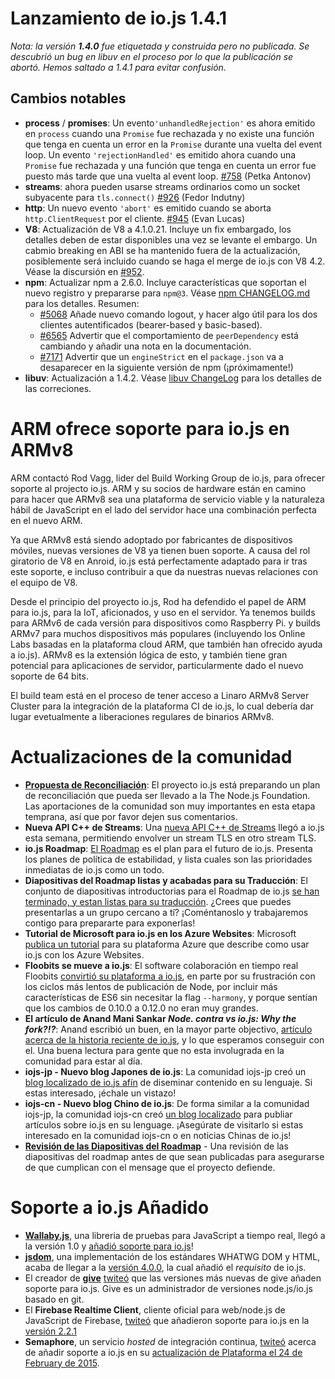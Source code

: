 # Lanzamiento de io.js 1.4.1

_Nota: la versión **1.4.0** fue etiquetada y construida pero no publicada. Se descubrió un bug en libuv en el proceso por lo que la publicación se abortó. Hemos saltado a 1.4.1 para evitar confusión._

## Cambios notables

* **process** / **promises**: Un evento`'unhandledRejection'` es ahora emitido en `process` cuando una `Promise` fue rechazada y no existe una función que tenga en cuenta un error en la `Promise` durante una vuelta del event loop. Un evento `'rejectionHandled'` es emitido ahora cuando una `Promise` fue rechazada y una función que tenga en cuenta un error fue puesto más tarde que una vuelta al event loop.  [#758](https://github.com/iojs/io.js/pull/758) (Petka Antonov)
* **streams**: ahora pueden usarse streams ordinarios como un socket subyacente para `tls.connect()` [#926](https://github.com/iojs/io.js/pull/926) (Fedor Indutny)
* **http**: Un nuevo evento `'abort'` es emitido cuando se aborta  `http.ClientRequest` por el cliente. [#945](https://github.com/iojs/io.js/pull/945) (Evan Lucas)
* **V8**: Actualización de V8 a 4.1.0.21. Incluye un fix embargado, los detalles deben de estar disponibles una vez se levante el embargo. Un cabmio breaking en ABI se ha mantenido fuera de la actualización, posiblemente será incluido cuando se haga el merge de io.js con V8 4.2. Véase la discursión en  [#952](https://github.com/iojs/io.js/pull/952).
* **npm**: Actualizar npm a 2.6.0. Incluye características que soportan el nuevo registro y prepararse para `npm@3`. Véase [npm CHANGELOG.md](https://github.com/npm/npm/blob/master/CHANGELOG.md#v260-2015-02-12) para los detalles. Resumen:
  * [#5068](https://github.com/npm/npm/issues/5068) Añade nuevo comando logout, y hacer algo útil para los dos clientes autentificados (bearer-based y basic-based).
  * [#6565](https://github.com/npm/npm/issues/6565) Advertir que el comportamiento de `peerDependency` está cambiando y añadir una nota en la documentación.
  * [#7171](https://github.com/npm/npm/issues/7171) Advertir que un `engineStrict` en el `package.json` va a desaparecer en la siguiente versión de npm (¡próximamente!)
* **libuv**: Actualización a 1.4.2. Véase [libuv ChangeLog](https://github.com/libuv/libuv/blob/v1.x/ChangeLog) para los detalles de las correciones.

# ARM ofrece soporte para io.js en ARMv8

ARM contactó Rod Vagg, lider del Build Working Group de io.js, para ofrecer soporte al projecto io.js. ARM y su socios de hardware están en camino para hacer que ARMv8 sea una plataforma de servicio viable y la naturaleza hábil de JavaScript en el lado del servidor hace una combinación perfecta en el nuevo ARM.

Ya que ARMv8 está siendo adoptado por fabricantes de dispositivos móviles, nuevas versiones de V8 ya tienen buen soporte. A causa del rol giratorio de V8 en Anroid, io.js está perfectamente adaptado para ir tras este soporte, e incluso contribuir a que da nuestras nuevas relaciones con el equipo de V8.

Desde el principio del proyecto io.js, Rod ha defendido el papel de ARM para io.js, para la IoT, aficionados, y uso en el servidor. Ya tenemos builds para ARMv6 de cada versión para dispositivos como Raspberry Pi. y builds ARMv7 para muchos dispositivos más populares (incluyendo los Online Labs basadas en la plataforma cloud ARM, que también han ofrecido ayuda a io.js). ARMv8 es la extensión lógica de esto, y también tiene gran potencial para aplicaciones de servidor, particularmente dado el nuevo soporte de 64 bits.

El build team está en el proceso de tener acceso a Linaro ARMv8 Server Cluster para la integración de la plataforma CI de io.js, lo cual debería dar lugar evetualmente a liberaciones regulares de binarios ARMv8.

# Actualizaciones de la comunidad

* [**Propuesta de Reconciliación**](https://github.com/iojs/io.js/issues/978): El proyecto io.js está preparando un plan de reconciliación que pueda ser llevado a la The Node.js Foundation. Las aportaciones de la comunidad son muy importantes en esta etapa temprana, así que por favor dejen sus comentarios.
* **Nueva API C++ de Streams**: Una [nueva API C++ de Streams](https://github.com/iojs/io.js/commit/b9686233fc0be679d7ba1262b611711629ee334e) llegó a io.js esta semana, permitiendo envolver un stream TLS en otro stream TLS.
* **io.js Roadmap**: [El Roadmap](https://github.com/iojs/io.js/blob/v1.x/ROADMAP.md) es el plan para el futuro de io.js. Presenta los planes de política de estabilidad, y lista cuales son las prioridades inmediatas de io.js como un todo.
* **Diapositivas del Roadmap listas y acabadas para su Traducción**: El conjunto de diapositivas introductorias para el Roadmap de io.js [se han terminado, y estan listas para su traducción](https://github.com/iojs/roadmap/issues/18). ¿Crees que puedes presentarlas a un grupo cercano a tí? ¡Coméntanoslo y trabajaremos contigo para prepararte para exponerlas!
* **Tutorial de Microsoft para io.js en los Azure Websites**: Microsoft [publica un tutorial](http://azure.microsoft.com/en-us/documentation/articles/web-sites-nodejs-iojs/) para su plataforma Azure que describe como usar io.js con los Azure Websites.
* **Floobits se mueve a io.js**: El software colaboración en tiempo real Floobits [convirtió su plataforma a io.js](https://news.floobits.com/2015/02/23/on-moving-to-io.js/), en parte por su frustración con los ciclos más lentos de publicación de Node, por incluir más características de ES6 sin necesitar la flag `--harmony`, y porque sentían que los cambios de 0.10.0 a 0.12.0 no eran muy grandes.
* **El artículo de Anand Mani Sankar _Node. contra vs io.js: Why the fork?!?_**: Anand escribió un buen, en la mayor parte objectivo, [artículo acerca de la historia reciente de io.js](http://anandmanisankar.com/posts/nodejs-iojs-why-the-fork/#.VO82hE60PVw.twitter), y lo que esperamos conseguir con el. Una buena lectura para gente que no esta involugrada en la comunidad para estar al día.
* **iojs-jp - Nuevo blog Japones de io.js**: La comunidad iojs-jp creó un [blog localizado de io.js afín](http://blog.iojs.jp/) de diseminar contenido en su lenguaje. Si estas interesado, ¡échale un vistazo!
* **iojs-cn - Nuevo blog Chino de io.js**: De forma similar a la comunidad iojs-jp, la comunidad iojs-cn creó [un blog localizado](http://cn.iojs.org/) para publiar artículos sobre io.js en su lenguage. ¡Asegúrate de visitarlo si estas interesado en la comunidad iojs-cn o en noticias Chinas de io.js!
* **[Revisión de las Diapositivas del Roadmap](https://www.youtube.com/watch?v=etI_UD4wXlo)** - Una revisión de las diapositivas del roadmap antes de que sean publicadas para asegurarse de que cumplican con el mensage que el proyecto defiende.

# Soporte a io.js Añadido
* **[Wallaby.js](http://wallabyjs.com/)**, una libreria de pruebas para JavaScript a tiempo real, llegó a la versión 1.0 y [añadió soporte para io.js](http://dm.gl/2015/02/23/wallaby-version-one/)!
* **[jsdom](https://github.com/tmpvar/jsdom)**, una implementación de los estándares WHATWG DOM y HTML, acaba de llegar a la [versión 4.0.0](https://github.com/tmpvar/jsdom/blob/master/Changelog.md#400), la cual añadió el _requisito_ de io.js.
* El creador de **[give](https://github.com/mmalecki/give)**  [twiteó](https://twitter.com/maciejmalecki/status/569629100215816192) que las versiones más nuevas de give añaden soporte para io.js. Give es un administrador de versiones node.js/io.js basado en git.
* El **Firebase Realtime Client**, cliente oficial para web/node.js de JavaScript de Firebase, [twiteó](https://twitter.com/FirebaseRelease/status/570000737343647744) que añadieron soporte para io.js en la [versión 2.2.1](https://www.firebase.com/docs/web/changelog.html#section-realtime-client)
* **Semaphore**, un servicio *hosted* de integración continua, [twiteó](https://twitter.com/semaphoreapp/status/570987355005431809) acerca de añadir soporte a io.js en su [actualización de Plataforma el 24 de February de 2015](https://semaphoreapp.com/blog/2015/02/17/platform-update-on-february-24th.html?utm_source=twitter&utm_medium=social&utm_content=platform_update_launch&utm_campaign=platformupdate).
